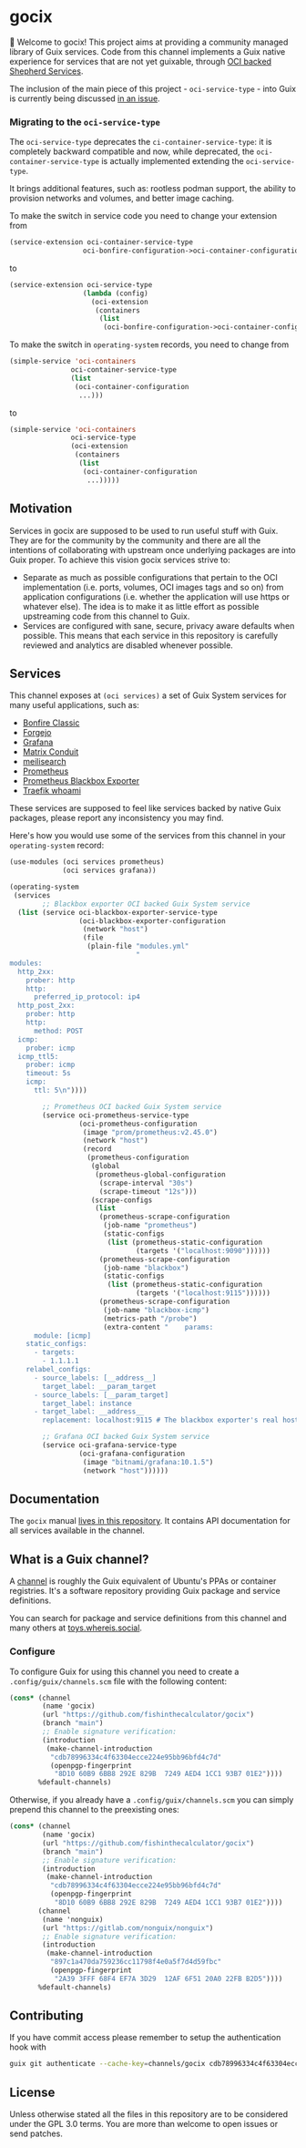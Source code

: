 # gocix

 🌿 Welcome to gocix! This project aims at providing a community managed library of Guix services. Code from this channel implements a Guix native experience for services that are not yet guixable, through [OCI backed Shepherd Services](https://guix.gnu.org/manual/devel/en/guix.html#index-oci_002dcontainer_002dservice_002dtype).

The inclusion of the main piece of this project - `oci-service-type` - into Guix is currently being discussed [in an issue](https://issues.guix.gnu.org/76081).

### Migrating to the `oci-service-type`

The `oci-service-type` deprecates the `ci-container-service-type`: it is
completely backward compatible and now, while deprecated, the
`oci-container-service-type` is actually implemented extending the
`oci-service-type`.

It brings additional features, such as: rootless podman support, the ability
to provision networks and volumes, and better image caching.

To make the switch in service code you need to change your extension from
 ``` lisp
(service-extension oci-container-service-type
                   oci-bonfire-configuration->oci-container-configuration)
```
to
 ``` lisp
(service-extension oci-service-type
                   (lambda (config)
                     (oci-extension
                      (containers
                       (list
                        (oci-bonfire-configuration->oci-container-configuration config))))))
```

To make the switch in `operating-system` records, you need to change from

 ``` lisp
(simple-service 'oci-containers
                oci-container-service-type
                (list
                 (oci-container-configuration
                  ...)))
```
to
 ``` lisp
(simple-service 'oci-containers
                oci-service-type
                (oci-extension
                 (containers
                  (list
                   (oci-container-configuration
                    ...)))))
```

## Motivation

Services in gocix are supposed to be used to run useful stuff with Guix. They are for the community by the community and there are all the intentions of collaborating with upstream once underlying packages are into Guix proper. To achieve this vision gocix services strive to:

- Separate as much as possible configurations that pertain to the OCI implementation (i.e. ports, volumes, OCI images tags and so on) from application configurations (i.e. whether the application will use https or whatever else). The idea is to make it as little effort as possible upstreaming code from this channel to Guix.
- Services are configured with sane, secure, privacy aware defaults when possible. This means that each service in this repository is carefully reviewed and analytics are disabled whenever possible.

## Services

This channel exposes at `(oci services)` a set of Guix System services for many useful applications, such as:

- [Bonfire Classic](https://bonfirenetworks.org/app/classic/)
- [Forgejo](https://forgejo.org/)
- [Grafana](https://grafana.com/)
- [Matrix Conduit](https://conduit.rs/)
- [meilisearch](https://www.meilisearch.com/)
- [Prometheus](https://prometheus.io/)
- [Prometheus Blackbox Exporter](https://github.com/prometheus/blackbox_exporter)
- [Traefik whoami](https://traefik.io/)

These services are supposed to feel like services backed by native Guix packages, please report any inconsistency you may find.

Here's how you would use some of the services from this channel in your `operating-system` record:

``` scheme
(use-modules (oci services prometheus)
             (oci services grafana))

(operating-system
 (services
        ;; Blackbox exporter OCI backed Guix System service
  (list (service oci-blackbox-exporter-service-type
                 (oci-blackbox-exporter-configuration
                  (network "host")
                  (file
                   (plain-file "modules.yml"
                               "
modules:
  http_2xx:
    prober: http
    http:
      preferred_ip_protocol: ip4
  http_post_2xx:
    prober: http
    http:
      method: POST
  icmp:
    prober: icmp
  icmp_ttl5:
    prober: icmp
    timeout: 5s
    icmp:
      ttl: 5\n"))))

        ;; Prometheus OCI backed Guix System service
        (service oci-prometheus-service-type
                 (oci-prometheus-configuration
                  (image "prom/prometheus:v2.45.0")
                  (network "host")
                  (record
                   (prometheus-configuration
                    (global
                     (prometheus-global-configuration
                      (scrape-interval "30s")
                      (scrape-timeout "12s")))
                    (scrape-configs
                     (list
                      (prometheus-scrape-configuration
                       (job-name "prometheus")
                       (static-configs
                        (list (prometheus-static-configuration
                               (targets '("localhost:9090"))))))
                      (prometheus-scrape-configuration
                       (job-name "blackbox")
                       (static-configs
                        (list (prometheus-static-configuration
                               (targets '("localhost:9115"))))))
                      (prometheus-scrape-configuration
                       (job-name "blackbox-icmp")
                       (metrics-path "/probe")
                       (extra-content "    params:
      module: [icmp]
    static_configs:
      - targets:
        - 1.1.1.1
    relabel_configs:
      - source_labels: [__address__]
        target_label: __param_target
      - source_labels: [__param_target]
        target_label: instance
      - target_label: __address__
        replacement: localhost:9115 # The blackbox exporter's real hostname:port."))))))))

        ;; Grafana OCI backed Guix System service
        (service oci-grafana-service-type
                 (oci-grafana-configuration
                  (image "bitnami/grafana:10.1.5")
                  (network "host"))))))
```

## Documentation

The `gocix` manual [lives in this repository](https://github.com/fishinthecalculator/gocix/blob/main/doc/README.md). It contains API documentation for all services available in the channel.

## What is a Guix channel?

A [channel](https://guix.gnu.org/en/manual/devel/en/guix.html#Channels) is roughly the Guix equivalent of Ubuntu's PPAs or container registries. It's a software repository providing Guix package and service definitions.

You can search for package and service definitions from this channel and many others at [toys.whereis.social](https://toys.whereis.social).

### Configure

To configure Guix for using this channel you need to create a `.config/guix/channels.scm` file with the following content:

``` scheme
(cons* (channel
        (name 'gocix)
        (url "https://github.com/fishinthecalculator/gocix")
        (branch "main")
        ;; Enable signature verification:
        (introduction
         (make-channel-introduction
          "cdb78996334c4f63304ecce224e95bb96bfd4c7d"
          (openpgp-fingerprint
           "8D10 60B9 6BB8 292E 829B  7249 AED4 1CC1 93B7 01E2"))))
       %default-channels)
```

Otherwise, if you already have a `.config/guix/channels.scm` you can simply prepend this channel to the preexisting ones:

``` scheme
(cons* (channel
        (name 'gocix)
        (url "https://github.com/fishinthecalculator/gocix")
        (branch "main")
        ;; Enable signature verification:
        (introduction
         (make-channel-introduction
          "cdb78996334c4f63304ecce224e95bb96bfd4c7d"
          (openpgp-fingerprint
           "8D10 60B9 6BB8 292E 829B  7249 AED4 1CC1 93B7 01E2"))))
       (channel
        (name 'nonguix)
        (url "https://gitlab.com/nonguix/nonguix")
        ;; Enable signature verification:
        (introduction
         (make-channel-introduction
          "897c1a470da759236cc11798f4e0a5f7d4d59fbc"
          (openpgp-fingerprint
           "2A39 3FFF 68F4 EF7A 3D29  12AF 6F51 20A0 22FB B2D5"))))
       %default-channels)
```

## Contributing

If you have commit access please remember to setup the authentication hook with

```bash
guix git authenticate --cache-key=channels/gocix cdb78996334c4f63304ecce224e95bb96bfd4c7d '8D10 60B9 6BB8 292E 829B  7249 AED4 1CC1 93B7 01E2'
```

## License

Unless otherwise stated all the files in this repository are to be considered under the GPL 3.0 terms. You are more than welcome to open issues or send patches.
